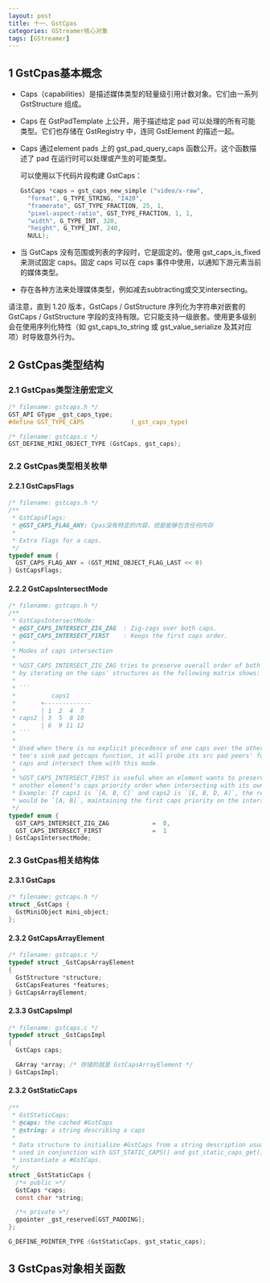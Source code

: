 ```yaml
---
layout: post
title: 十一、GstCpas
categories: GStreamer核心对象
tags: [GStreamer]
---
```


## 1 GstCpas基本概念

- Caps（capabilities）是描述媒体类型的轻量级引用计数对象。它们由一系列 GstStructure 组成。

- Caps 在 GstPadTemplate 上公开，用于描述给定 pad 可以处理的所有可能类型。它们也存储在 GstRegistry 中，连同 GstElement 的描述一起。

- Caps 通过element pads 上的 gst_pad_query_caps 函数公开。这个函数描述了 pad 在运行时可以处理或产生的可能类型。

  可以使用以下代码片段构建 GstCaps：

  ```c
  GstCaps *caps = gst_caps_new_simple ("video/x-raw",
    "format", G_TYPE_STRING, "I420",
    "framerate", GST_TYPE_FRACTION, 25, 1,
    "pixel-aspect-ratio", GST_TYPE_FRACTION, 1, 1,
    "width", G_TYPE_INT, 320,
    "height", G_TYPE_INT, 240,
    NULL);
  ```

- 当 GstCaps 没有范围或列表的字段时，它是固定的。使用 gst_caps_is_fixed 来测试固定 caps。固定 caps 可以在 caps 事件中使用，以通知下游元素当前的媒体类型。

- 存在各种方法来处理媒体类型，例如减去subtracting或交叉intersecting。


请注意，直到 1.20 版本，GstCaps / GstStructure 序列化为字符串对嵌套的 GstCaps / GstStructure 字段的支持有限。它只能支持一级嵌套。使用更多级别会在使用序列化特性（如 gst_caps_to_string 或 gst_value_serialize 及其对应项）时导致意外行为。

## 2 GstCpas类型结构

### 2.1 GstCpas类型注册宏定义

```c
/* filename: gstcaps.h */
GST_API GType _gst_caps_type;
#define GST_TYPE_CAPS             (_gst_caps_type)

/* filename: gstcaps.c */
GST_DEFINE_MINI_OBJECT_TYPE (GstCaps, gst_caps);
```

### 2.2 GstCpas类型相关枚举

#### 2.2.1 GstCapsFlags

```c
/* filename: gstcaps.h */
/**
 * GstCapsFlags:
 * @GST_CAPS_FLAG_ANY: Cpas没有特定的内容，但是能够包含任何内存
 *
 * Extra flags for a caps.
 */
typedef enum {
  GST_CAPS_FLAG_ANY	= (GST_MINI_OBJECT_FLAG_LAST << 0)
} GstCapsFlags;
```

#### 2.2.2 GstCapsIntersectMode
```c
/* filename: gstcaps.h */
/**
 * GstCapsIntersectMode:
 * @GST_CAPS_INTERSECT_ZIG_ZAG  : Zig-zags over both caps.
 * @GST_CAPS_INTERSECT_FIRST    : Keeps the first caps order.
 *
 * Modes of caps intersection
 *
 * %GST_CAPS_INTERSECT_ZIG_ZAG tries to preserve overall order of both caps
 * by iterating on the caps' structures as the following matrix shows:
 *
 * ```
 *          caps1
 *       +-------------
 *       | 1  2  4  7
 * caps2 | 3  5  8 10
 *       | 6  9 11 12
 * ```
 *
 * Used when there is no explicit precedence of one caps over the other. e.g.
 * tee's sink pad getcaps function, it will probe its src pad peers' for their
 * caps and intersect them with this mode.
 *
 * %GST_CAPS_INTERSECT_FIRST is useful when an element wants to preserve
 * another element's caps priority order when intersecting with its own caps.
 * Example: If caps1 is `[A, B, C]` and caps2 is `[E, B, D, A]`, the result
 * would be `[A, B]`, maintaining the first caps priority on the intersection.
 */
typedef enum {
  GST_CAPS_INTERSECT_ZIG_ZAG            =  0,
  GST_CAPS_INTERSECT_FIRST              =  1
} GstCapsIntersectMode;
```

### 2.3 GstCpas相关结构体

#### 2.3.1 GstCaps

```c
/* filename: gstcaps.h */
struct _GstCaps {
  GstMiniObject mini_object;
};
```

#### 2.3.2 GstCapsArrayElement

```c
/* filename: gstcaps.c */
typedef struct _GstCapsArrayElement
{
  GstStructure *structure;
  GstCapsFeatures *features;
} GstCapsArrayElement;
```

#### 2.3.3 GstCapsImpl

```c
/* filename: gstcaps.c */
typedef struct _GstCapsImpl
{
  GstCaps caps;

  GArray *array; /* 存储的就是 GstCapsArrayElement */ 
} GstCapsImpl;
```

#### 2.3.2 GstStaticCaps

```c
/**
 * GstStaticCaps:
 * @caps: the cached #GstCaps
 * @string: a string describing a caps
 *
 * Data structure to initialize #GstCaps from a string description usually
 * used in conjunction with GST_STATIC_CAPS() and gst_static_caps_get() to
 * instantiate a #GstCaps.
 */
struct _GstStaticCaps {
  /*< public >*/
  GstCaps *caps;
  const char *string;

  /*< private >*/
  gpointer _gst_reserved[GST_PADDING];
};

G_DEFINE_POINTER_TYPE (GstStaticCaps, gst_static_caps);
```

## 3 GstCpas对象相关函数